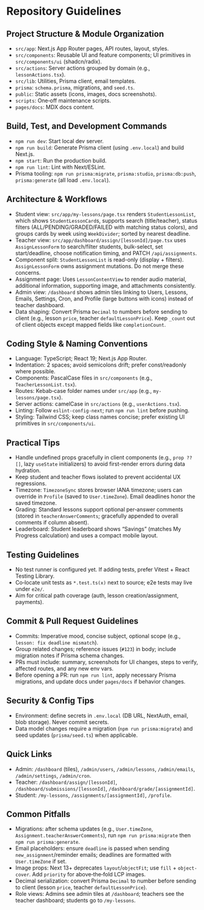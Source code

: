 # Repository Guidelines

## Project Structure & Module Organization
- `src/app`: Next.js App Router pages, API routes, layout, styles.
- `src/components`: Reusable UI and feature components; UI primitives in `src/components/ui` (shadcn/radix).
- `src/actions`: Server actions grouped by domain (e.g., `lessonActions.tsx`).
- `src/lib`: Utilities, Prisma client, email templates.
- `prisma`: `schema.prisma`, migrations, and `seed.ts`.
- `public`: Static assets (icons, images, docs screenshots).
- `scripts`: One‑off maintenance scripts.
- `pages/docs`: MDX docs content.

## Build, Test, and Development Commands
- `npm run dev`: Start local dev server.
- `npm run build`: Generate Prisma client (using `.env.local`) and build Next.js.
- `npm start`: Run the production build.
- `npm run lint`: Lint with Next/ESLint.
- Prisma tooling: `npm run prisma:migrate`, `prisma:studio`, `prisma:db:push`, `prisma:generate` (all load `.env.local`).

## Architecture & Workflows
- Student view: `src/app/my-lessons/page.tsx` renders `StudentLessonList`, which shows `StudentLessonCard`s, supports search (title/teacher), status filters (ALL/PENDING/GRADED/FAILED with matching status colors), and groups cards by week using `WeekDivider`; sorted by nearest deadline.
- Teacher view: `src/app/dashboard/assign/[lessonId]/page.tsx` uses `AssignLessonForm` to search/filter students, bulk-select, set start/deadline, choose notification timing, and PATCH `/api/assignments`.
- Component split: `StudentLessonList` is read-only (display + filters). `AssignLessonForm` owns assignment mutations. Do not merge these concerns.
- Assignment page: Uses `LessonContentView` to render audio material, additional information, supporting image, and attachments consistently.
- Admin view: `/dashboard` shows admin tiles linking to Users, Lessons, Emails, Settings, Cron, and Profile (large buttons with icons) instead of teacher dashboard.
- Data shaping: Convert Prisma `Decimal` to numbers before sending to client (e.g., lesson `price`, teacher `defaultLessonPrice`). Keep `_count` out of client objects except mapped fields like `completionCount`.

## Coding Style & Naming Conventions
- Language: TypeScript; React 19; Next.js App Router.
- Indentation: 2 spaces; avoid semicolons drift; prefer const/readonly where possible.
- Components: PascalCase files in `src/components` (e.g., `TeacherLessonList.tsx`).
- Routes: Kebab‑case folder names under `src/app` (e.g., `my-lessons/page.tsx`).
- Server actions: camelCase in `src/actions` (e.g., `userActions.tsx`).
- Linting: Follow `eslint-config-next`; run `npm run lint` before pushing.
- Styling: Tailwind CSS; keep class names concise; prefer existing UI primitives in `src/components/ui`.

## Practical Tips
- Handle undefined props gracefully in client components (e.g., `prop ?? []`, lazy `useState` initializers) to avoid first-render errors during data hydration.
- Keep student and teacher flows isolated to prevent accidental UX regressions.
- Timezone: `TimezoneSync` stores browser IANA timezone; users can override in `Profile` (saved to `User.timeZone`). Email deadlines honor the saved timezone.
- Grading: Standard lessons support optional per‑answer comments (stored in `teacherAnswerComments`; gracefully appended to overall comments if column absent).
- Leaderboard: Student leaderboard shows “Savings” (matches My Progress calculation) and uses a compact mobile layout.

## Testing Guidelines
- No test runner is configured yet. If adding tests, prefer Vitest + React Testing Library.
- Co‑locate unit tests as `*.test.ts(x)` next to source; e2e tests may live under `e2e/`.
- Aim for critical path coverage (auth, lesson creation/assignment, payments).

## Commit & Pull Request Guidelines
- Commits: Imperative mood, concise subject, optional scope (e.g., `lesson: fix deadline mismatch`).
- Group related changes; reference issues (`#123`) in body; include migration notes if Prisma schema changes.
- PRs must include: summary, screenshots for UI changes, steps to verify, affected routes, and any new env vars.
- Before opening a PR: run `npm run lint`, apply necessary Prisma migrations, and update docs under `pages/docs` if behavior changes.

## Security & Config Tips
- Environment: define secrets in `.env.local` (DB URL, NextAuth, email, blob storage). Never commit secrets.
- Data model changes require a migration (`npm run prisma:migrate`) and seed updates (`prisma/seed.ts`) when applicable.

## Quick Links
- Admin: `/dashboard` (tiles), `/admin/users`, `/admin/lessons`, `/admin/emails`, `/admin/settings`, `/admin/cron`.
- Teacher: `/dashboard/assign/[lessonId]`, `/dashboard/submissions/[lessonId]`, `/dashboard/grade/[assignmentId]`.
- Student: `/my-lessons`, `/assignments/[assignmentId]`, `/profile`.

## Common Pitfalls
- Migrations: after schema updates (e.g., `User.timeZone`, `Assignment.teacherAnswerComments`), run `npm run prisma:migrate` then `npm run prisma:generate`.
- Email placeholders: ensure `deadline` is passed when sending `new_assignment`/reminder emails; deadlines are formatted with `User.timeZone` if set.
- Image props: Next 13+ deprecates `layout`/`objectFit`; use `fill` + `object-cover`. Add `priority` for above‑the‑fold LCP images.
- Decimal serialization: convert Prisma `Decimal` to number before sending to client (lesson `price`, teacher `defaultLessonPrice`).
- Role views: Admins see admin tiles at `/dashboard`; teachers see the teacher dashboard; students go to `/my-lessons`.
